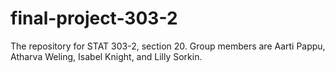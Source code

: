# final-project-303-2
The repository for STAT 303-2, section 20. Group members are Aarti Pappu, Atharva Weling, Isabel Knight, and Lilly Sorkin. 
